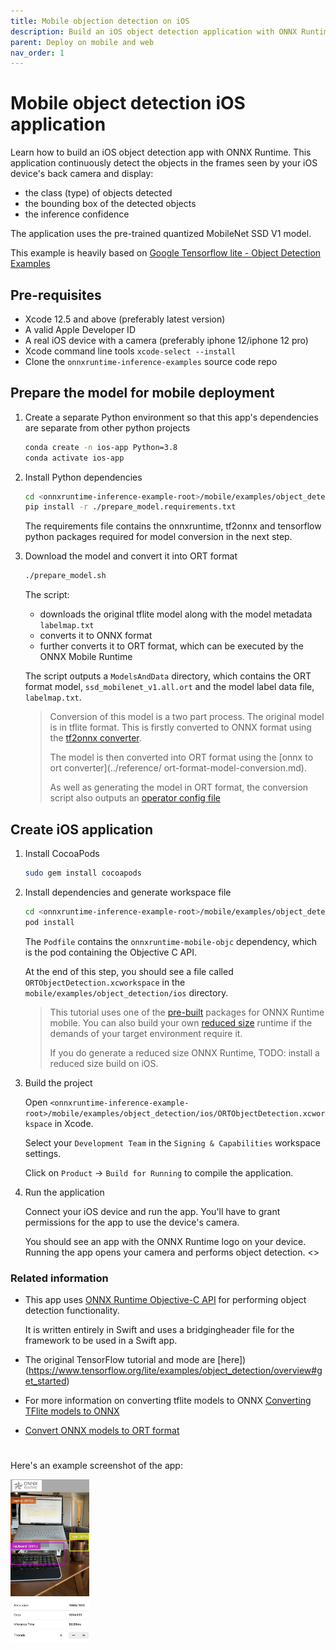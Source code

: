 ```yaml
---
title: Mobile objection detection on iOS
description: Build an iOS object detection application with ONNX Runtime
parent: Deploy on mobile and web
nav_order: 1
---
```


# Mobile object detection iOS application

Learn how to build an iOS object detection app with ONNX Runtime. This application continuously detect the objects in the frames seen by your iOS device's back camera and display:

- the class (type) of objects detected
- the bounding box of the detected objects
- the inference confidence

The application uses the pre-trained quantized MobileNet SSD V1 model.

This example is heavily based on [Google Tensorflow lite - Object Detection Examples](https://github.com/tensorflow/examples/tree/master/lite/examples/object_detection/ios)

## Pre-requisites

- Xcode 12.5 and above (preferably latest version)
- A valid Apple Developer ID
- A real iOS device with a camera (preferably iphone 12/iphone 12 pro)
- Xcode command line tools `xcode-select --install`
- Clone the `onnxruntime-inference-examples` source code repo

## Prepare the model for mobile deployment

1. Create a separate Python environment so that this app's dependencies are separate from other python projects

   ```bash
   conda create -n ios-app Python=3.8
   conda activate ios-app
   ```

2. Install Python dependencies

   ```bash
   cd <onnxruntime-inference-example-root>/mobile/examples/object_detection/ios/ORTObjectDetection
   pip install -r ./prepare_model.requirements.txt
   ```

   The requirements file contains the onnxruntime, tf2onnx and tensorflow python packages required for model conversion in the next step.

3. Download the model and convert it into ORT format

   ```bash
   ./prepare_model.sh
   ```

   The script:
   - downloads the original tflite model along with the model metadata `labelmap.txt`
   - converts it to ONNX format
   - further converts it to ORT format, which can be executed by the ONNX Mobile Runtime

   The script outputs a `ModelsAndData` directory, which contains the ORT format model, `ssd_mobilenet_v1.all.ort` and the model label data file, `labelmap.txt`.

   > Conversion of this model is a two part process. The original model is in tflite format. This is firstly converted to ONNX format using the [tf2onnx converter](https://github.com/onnx/tensorflow-onnx).
   >
   > The model is then converted into ORT format using the [onnx to ort converter](../reference/ ort-format-model-conversion.md).
   >
   > As well as generating the model in ORT format, the conversion script also outputs an [operator config file](../reference/reduced-operator-config-file.md)

## Create iOS application

1. Install CocoaPods

   ```bash
   sudo gem install cocoapods
   ```

2. Install dependencies and generate workspace file

   ```bash
   cd <onnxruntime-inference-example-root>/mobile/examples/object_detection/ios/
   pod install
   ```

   The `Podfile` contains the `onnxruntime-mobile-objc` dependency, which is the pod containing the Objective C API.

   At the end of this step, you should see a file called `ORTObjectDetection.xcworkspace` in the `mobile/examples/object_detection/ios` directory.

   > This tutorial uses one of the [pre-built](../install.md#iOS) packages for ONNX Runtime mobile. You can also build your own [reduced size](../build/reduced.md) runtime if the demands of your target environment require it.
   >
   > If you do generate a reduced size ONNX Runtime, TODO: install a reduced size build on iOS.

3. Build the project

   Open `<onnxruntime-inference-example-root>/mobile/examples/object_detection/ios/ORTObjectDetection.xcworkspace` in Xcode.

   Select your `Development Team` in the `Signing & Capabilities` workspace settings.

   Click on `Product` -> `Build for Running` to compile the application.

4. Run the application

   Connect your iOS device and run the app. You'll have to grant permissions for the app to use the device's camera.

   You should see an app with the ONNX Runtime logo on your device. Running the app opens your camera and performs object detection. <<Insert screenshot>>

### Related information

* This app uses [ONNX Runtime Objective-C API](https://onnxruntime.ai/docs/api/objectivec-api.html) for performing object detection functionality.

  It is written entirely in Swift and uses a bridgingheader file for the framework to be used in a Swift app.

* The original TensorFlow tutorial and mode are [here])(https://www.tensorflow.org/lite/examples/object_detection/overview#get_started)

* For more information on converting tflite models to ONNX [Converting TFlite models to ONNX](https://github.com/onnx/tensorflow-onnx#getting-started)

* [Convert ONNX models to ORT format](https://onnxruntime.ai/docs/tutorials/mobile/model-conversion.html)

#
Here's an example screenshot of the app:

<img width=25% src="images/ios_screenshot_objdetect.jpg" alt="App Screenshot" />
